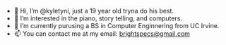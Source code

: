 - 👋 Hi, I’m @kyletyni, just a 19 year old tryna do his best.
- 👀 I’m interested in the piano, story telling, and computers.
- 🌱 I’m currently purusing a BS in Computer Enginnering from UC Irvine.
- 📫 You can contact me at my email: brightspecs@gmail.com

